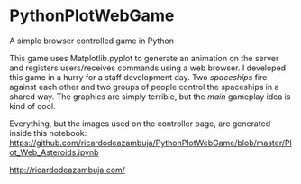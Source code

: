 # PythonPlotWebGame
A simple browser controlled game in Python

This game uses Matplotlib.pyplot to generate an animation on the server and registers users/receives commands using a web browser. I developed this game in a hurry for a staff development day. Two *spaceships* fire against each other and two groups of people control the spaceships in a shared way. The graphics are simply terrible, but the *main* gameplay idea is kind of cool. 

Everything, but the images used on the controller page, are generated inside this notebook:  
https://github.com/ricardodeazambuja/PythonPlotWebGame/blob/master/Plot_Web_Asteroids.ipynb  


http://ricardodeazambuja.com/
